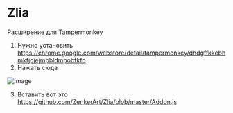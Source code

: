 # Zlia
Расширение для Tampermonkey
1) Нужно установить https://chrome.google.com/webstore/detail/tampermonkey/dhdgffkkebhmkfjojejmpbldmpobfkfo
2) Нажать сюда

![image](https://user-images.githubusercontent.com/95053537/205366910-c6dac5f1-d078-4eab-a20d-3c7fa176102b.png)

3) Вставить вот это https://github.com/ZenkerArt/Zlia/blob/master/Addon.js

